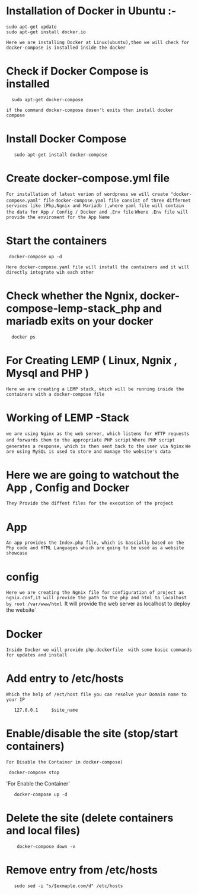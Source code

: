 # Installation of Docker in Ubuntu :-
    sudo apt-get update 
    sudo apt-get install docker.io 
    
`Here we are installing Docker at Linux(ubuntu),then we will check for docker-compose is installed inside the docker`

# Check if Docker Compose is installed 
      sudo apt-get docker-compose 
`if the command docker-compose dosen't exits then install docker compose`

 # Install Docker Compose
       sudo apt-get install docker-compose
       
# Create docker-compose.yml file

`For installation of latest verion of wordpress we will create "docker-compose.yaml" file`
 `docker-compose.yaml file consist of three differnet services like (Php,Ngnix and Mariadb ),where yaml file will contain the data for App / Config / Docker and .Env file`
 `Where .Env file will provide the enviroment for the App Name`

# Start the containers
     docker-compose up -d 

`Here docker-compose.yaml file will install the containers and it will directly integrate wih each other`

# Check whether the Ngnix,  docker-compose-lemp-stack_php and  mariadb exits on your docker 
      docker ps 
      
 # For Creating LEMP ( Linux, Ngnix , Mysql and PHP ) 
 `Here we are creating a LEMP stack, which will be running inside the containers with a docker-compose file`

 # Working of LEMP -Stack 
`we are using Nginx as the web server, which listens for HTTP requests and forwards them to the appropriate PHP script`
`Where PHP script generates a response, which is then sent back to the user via Nginx`
`We are using MySQL is used to store and manage the website's data`

# Here we are going to watchout the App , Config and Docker 
`They Provide the diffent files for the execution of the project`

# App
`An app provides the Index.php file, which is bascially based on the Php code and HTML Languages which are going to be used as a website showcase`

# config 
`Here we are creating the Ngnix file for configuration of project as ngnix.conf,it will provide the path to the php and html to localhost by root /var/www/html `It will provide the web server as localhost to deploy the website`

# Docker 
`Inside Docker we will provide php.dockerfile  with some basic commands for updates and install`

 # Add entry to /etc/hosts 
 `Which the help of /ect/host file you can resolve your Domain name to your IP `

       127.0.0.1     $site_name

 # Enable/disable the site (stop/start containers) 
 
 `For Disable the Container in docker-compose)`
 
     docker-compose stop
     
'For Enable the Container'

       docker-compose up -d
# Delete the site (delete containers and local files) 

        docker-compose down -v 

 # Remove entry from /etc/hosts 

       sudo sed -i "s/$exmaple.com/d" /etc/hosts

     

 
